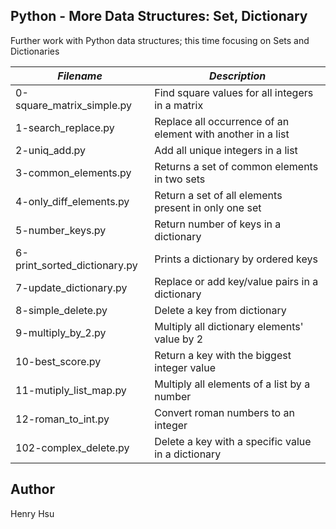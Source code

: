 ## Python - More Data Structures: Set, Dictionary

Further work with Python data structures; this time focusing on Sets and Dictionaries


|         *Filename*          |               *Description*                                |
|-----------------------------|------------------------------------------------------------|
| 0-square_matrix_simple.py   | Find square values for all integers in a matrix            |
| 1-search_replace.py         | Replace all occurrence of an element with another in a list|
| 2-uniq_add.py               | Add all unique integers in a list                          |
| 3-common_elements.py        | Returns a set of common elements in two sets               |
| 4-only_diff_elements.py     | Return a set of all elements present in only one set       |
| 5-number_keys.py            | Return number of keys in a dictionary                      |
| 6-print_sorted_dictionary.py| Prints a dictionary by ordered keys                        |
| 7-update_dictionary.py      | Replace or add key/value pairs in a dictionary             |
| 8-simple_delete.py          | Delete a key from dictionary                               |
| 9-multiply_by_2.py          | Multiply all dictionary elements' value by 2               |
| 10-best_score.py            | Return a key with the biggest integer value                |
| 11-mutiply_list_map.py      | Multiply all elements of a list by a number                |
| 12-roman_to_int.py          | Convert roman numbers to an integer                        |
| 102-complex_delete.py       | Delete a key with a specific value in a dictionary         |



## Author
Henry Hsu
